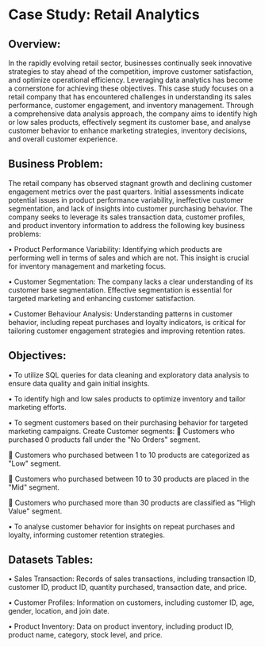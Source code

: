 # Case Study: Retail Analytics
## Overview: 
In the rapidly evolving retail sector, businesses continually seek innovative strategies to stay ahead of the competition, improve customer satisfaction, and optimize operational efficiency. Leveraging data analytics has become a cornerstone for achieving these objectives. This case study focuses on a retail company that has encountered challenges in understanding its sales performance, customer engagement, and inventory management. Through a comprehensive data analysis approach, the company aims to identify high or low sales products, effectively segment its customer base, and analyse customer behavior to enhance marketing strategies, inventory decisions, and overall customer experience.

## Business Problem:
The retail company has observed stagnant growth and declining customer engagement metrics over the past quarters. Initial assessments indicate potential issues in product performance variability, ineffective customer segmentation, and lack of insights into customer purchasing behavior. The company seeks to leverage its sales transaction data, customer profiles, and product inventory information to address the following key business problems:

•	Product Performance Variability: Identifying which products are performing well in terms of sales and which are not. This insight is crucial for inventory management and marketing focus.

•	Customer Segmentation: The company lacks a clear understanding of its customer base segmentation. Effective segmentation is essential for targeted marketing and enhancing customer satisfaction.

•	Customer Behaviour Analysis: Understanding patterns in customer behavior, including repeat purchases and loyalty indicators, is critical for tailoring customer engagement strategies and improving retention rates.

## Objectives:
•	To utilize SQL queries for data cleaning and exploratory data analysis to ensure data quality and gain initial insights.

•	To identify high and low sales products to optimize inventory and tailor marketing efforts.

•	To segment customers based on their purchasing behavior for targeted marketing campaigns. 
  Create Customer segments: 
	Customers who purchased 0 products fall under the "No Orders" segment.

	Customers who purchased between 1 to 10 products are categorized as "Low" segment.

	Customers who purchased between 10 to 30 products are placed in the "Mid" segment.

	Customers who purchased more than 30 products are classified as "High Value" segment.

                            
•	To analyse customer behavior for insights on repeat purchases and loyalty, informing customer retention strategies.


## Datasets Tables:

•	Sales Transaction: Records of sales transactions, including transaction ID, customer ID, product ID, quantity purchased, transaction date, and price.

•	Customer Profiles: Information on customers, including customer ID, age, gender, location, and join date.

•	Product Inventory: Data on product inventory, including product ID, product name, category, stock level, and price.


